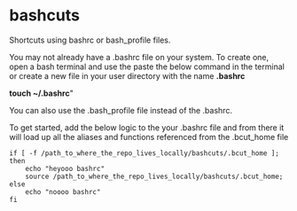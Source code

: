 # bashcuts
Shortcuts using bashrc or bash_profile files.

You may not already have a .bashrc file on your system. To create one, open a bash terminal and use the paste the below command in the terminal or create a new file in your user directory with the name  **.bashrc**

**touch ~/.bashrc**" 

You can also use the .bash_profile file instead of the .bashrc.

To get started, add the below logic to the your .bashrc file and from there it will load up all the aliases and functions referenced from the .bcut_home file


    if [ -f /path_to_where_the_repo_lives_locally/bashcuts/.bcut_home ]; 
    then 
        echo "heyooo bashrc"
        source /path_to_where_the_repo_lives_locally/bashcuts/.bcut_home; 
    else
        echo "noooo bashrc"
    fi


